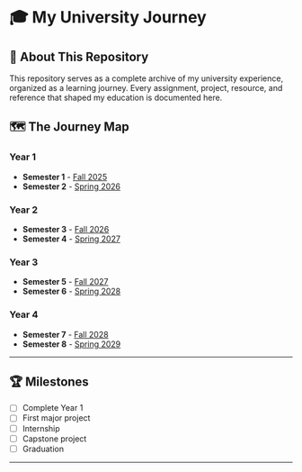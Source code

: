 # 🎓 My University Journey

## 📖 About This Repository

This repository serves as a complete archive of my university experience, organized as a learning journey.
Every assignment, project, resource, and reference that shaped my education is documented here.

## 🗺️ The Journey Map

### Year 1

- **Semester 1** - [Fall 2025](./01-2025-fall/2025-fall.md)
- **Semester 2** - [Spring 2026](./02-2026-spring/2026-spring.md)

### Year 2

- **Semester 3** - [Fall 2026](./03-2026-fall/2026-fall.md)
- **Semester 4** - [Spring 2027](./04-2027-spring/2027-spring.md)

### Year 3

- **Semester 5** - [Fall 2027](./05-2027-fall/2027-fall.md)
- **Semester 6** - [Spring 2028](./06-2028-spring/2028-spring.md)

### Year 4

- **Semester 7** - [Fall 2028](./07-2028-fall/2028-fall.md)
- **Semester 8** - [Spring 2029](./08-2029-spring/2029-spring.md)

---

## 🏆 Milestones

- [ ] Complete Year 1
- [ ] First major project
- [ ] Internship
- [ ] Capstone project
- [ ] Graduation

---